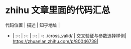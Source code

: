 # zhihu 文章里面的代码汇总


代码位置 | 描述 | 知乎地址 | 
- | :-: | :-: | :-: | -:
./cross_valid/ | 交叉验证与参数选择样例|   https://zhuanlan.zhihu.com/p/80046738|


